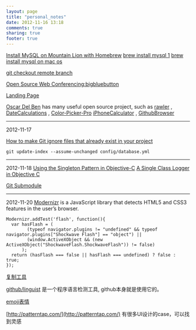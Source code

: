 ```yaml
---
layout: page
title: "personal_notes"
date: 2012-11-16 13:18
comments: true
sharing: true
footer: true
---
```


[Install MySQL on Mountain Lion with Homebrew](http://madebyhoundstooth.com/blog/install-mysql-on-mountain-lion-with-homebrew/)
[brew install mysql 1](https://github.com/mxcl/homebrew/blob/93aecfadedfc2c21e30b6c2546aa44caa519c8a2/Library/Formula/mysql.rb)
[brew install mysql on mac os](http://stackoverflow.com/questions/4359131/brew-install-mysql-on-mac-os)

[git checkout remote branch](http://stackoverflow.com/questions/1783405/git-checkout-remote-branch)

[Open Source Web Conferencing:bigbluebutton](https://code.google.com/p/bigbluebutton/)

[Landing Page](https://kippt.com/ederdesign/landing-page)

[Oscar Del Ben](https://github.com/oscardelben) has many useful open source project, such as [rawler](https://github.com/oscardelben/rawler) , [DateCalculations](https://github.com/oscardelben/DateCalculations) , [Color-Picker-Pro](https://github.com/oscardelben/Color-Picker-Pro) [iPhoneCalculator](https://github.com/oscardelben/iPhoneCalculator) , [GithubBrowser](https://github.com/oscardelben/GithubBrowser)




---------
2012-11-17

[How to make Git ignore files that already exist in your project](http://justaddwater.dk/2009/12/07/how-to-make-git-ignore-files-that-already-exist-in-your-project/)
```
git update-index --assume-unchanged config/database.yml
```

----------
2012-11-18
[Using the Singleton Pattern in Objective-C](http://www.duckrowing.com/2010/05/21/using-the-singleton-pattern-in-objective-c/)
[A Single Class Logger in Objective C](http://objectuser.wordpress.com/2010/03/06/a-single-class-logger-in-objective-c/)

[Git Submodule](http://josephjiang.com/entry.php?id=342)

----------
2012-11-20
[Modernizr](http://modernizr.com/docs/) is a JavaScript library that detects HTML5 and CSS3 features in the user’s browser.

```
Modernizr.addTest('flash', function(){
  var hasFlash = (
        (typeof navigator.plugins != "undefined" && typeof navigator.plugins["Shockwave Flash"] == "object") ||
        (window.ActiveXObject && (new ActiveXObject("ShockwaveFlash.ShockwaveFlash")) != false)
      );
  return (hasFlash === false || hasFlash === undefined) ? false : true;
});
```

[复制工具](https://github.com/jonrohan/ZeroClipboard)

[github/linguist](https://github.com/github/linguist) 是一个程序语言检测工具, github本身就是使用它的。

[emoji表情](http://www.emoji-cheat-sheet.com/)

[http://patterntap.com/](http://patterntap.com/) 有很多UI设计的case，可以找到灵感